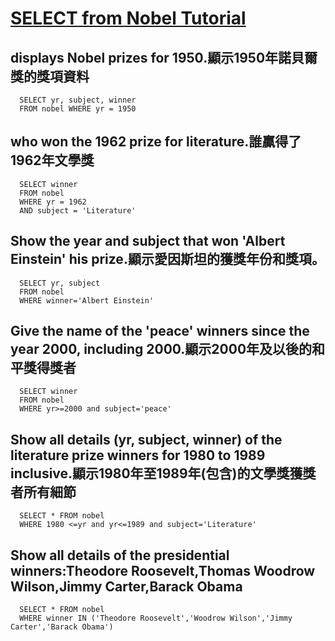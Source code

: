 # [SELECT from Nobel Tutorial](https://sqlzoo.net/wiki/SELECT_from_Nobel_Tutorial)

## displays Nobel prizes for 1950.顯示1950年諾貝爾獎的獎項資料

      SELECT yr, subject, winner
      FROM nobel WHERE yr = 1950
  
## who won the 1962 prize for literature.誰贏得了1962年文學獎

      SELECT winner
      FROM nobel
      WHERE yr = 1962
      AND subject = 'Literature'
      
## Show the year and subject that won 'Albert Einstein' his prize.顯示愛因斯坦的獲獎年份和獎項。

      SELECT yr, subject
      FROM nobel
      WHERE winner='Albert Einstein'
      
## Give the name of the 'peace' winners since the year 2000, including 2000.顯示2000年及以後的和平獎得獎者

      SELECT winner
      FROM nobel
      WHERE yr>=2000 and subject='peace'
      
## Show all details (yr, subject, winner) of the literature prize winners for 1980 to 1989 inclusive.顯示1980年至1989年(包含)的文學獎獲獎者所有細節 

      SELECT * FROM nobel
      WHERE 1980 <=yr and yr<=1989 and subject='Literature'
      
## Show all details of the presidential winners:Theodore Roosevelt,Thomas Woodrow Wilson,Jimmy Carter,Barack Obama 

      SELECT * FROM nobel
      WHERE winner IN ('Theodore Roosevelt','Woodrow Wilson','Jimmy Carter','Barack Obama')
      
      
